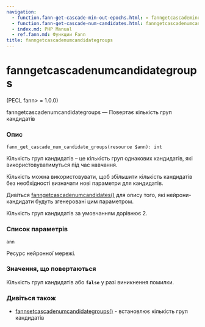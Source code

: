 ```yaml
---
navigation:
  - function.fann-get-cascade-min-out-epochs.html: « fanngetcascademinoutepochs
  - function.fann-get-cascade-num-candidates.html: fanngetcascadenumcandidates »
  - index.md: PHP Manual
  - ref.fann.md: Функции Fann
title: fanngetcascadenumcandidategroups
---
```

# fanngetcascadenumcandidategroups

(PECL fann> = 1.0.0)

fanngetcascadenumcandidategroups — Повертає кількість груп кандидатів

### Опис

```methodsynopsis
fann_get_cascade_num_candidate_groups(resource $ann): int
```

Кількість груп кандидатів – це кількість груп однакових кандидатів, які використовуватимуться під час навчання.

Кількість можна використовувати, щоб збільшити кількість кандидатів без необхідності визначати нові параметри для кандидатів.

Дивіться [fanngetcascadenumcandidates()](function.fann-get-cascade-num-candidates.md) для опису того, які нейрони-кандидати будуть згенеровані цим параметром.

Кількість груп кандидатів за умовчанням дорівнює 2.

### Список параметрів

`ann`

Ресурс нейронної мережі.

### Значення, що повертаються

Кількість груп кандидатів або **`false`** у разі виникнення помилки.

### Дивіться також

-   [fannsetcascadenumcandidategroups()](function.fann-set-cascade-num-candidate-groups.md) - встановлює кількість груп кандидатів
